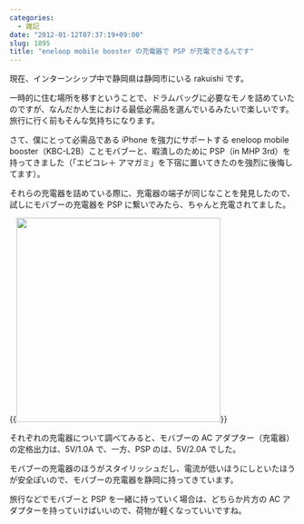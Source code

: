 ```yaml
---
categories:
  - 雑記
date: "2012-01-12T07:37:19+09:00"
slug: 1895
title: "eneloop mobile booster の充電器で PSP が充電できるんです"
---
```


現在、インターンシップ中で静岡県は静岡市にいる rakuishi です。

一時的に住む場所を移すということで、ドラムバッグに必要なモノを詰めていたのですが、なんだか人生における最低必需品を選んでいるみたいで楽しいです。旅行に行く前もそんな気持ちになります。

さて、僕にとって必需品である iPhone を強力にサポートする eneloop mobile booster（KBC-L2B）ことモバブーと、暇潰しのために PSP（in MHP 3rd）を持ってきました（「エビコレ＋ アマガミ」を下宿に置いてきたのを強烈に後悔してます）。

それらの充電器を詰めている際に、充電器の端子が同じなことを発見したので、試しにモバブーの充電器を PSP に繋いでみたら、ちゃんと充電されてました。

{{<img alt="" src="/images/2012/01/1895_1.jpg" width="360" height="360">}}

それぞれの充電器について調べてみると、モバブーの AC アダプター（充電器）の定格出力は、5V/1.0A で、一方、PSP のは、5V/2.0A でした。

モバブーの充電器のほうがスタイリッシュだし、電流が低いほうにしといたほうが安全ぽいので、モバブーの充電器を静岡に持ってきています。

旅行などでモバブーと PSP を一緒に持っていく場合は、どちらか片方の AC アダプターを持っていけばいいので、荷物が軽くなっていいですね。
